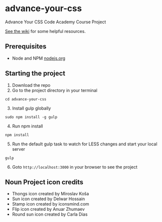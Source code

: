# advance-your-css
Advance Your CSS Code Academy Course Project

[See the wiki](https://github.com/exp-jarmley/advance-your-css/wiki/) for some helpful resources.

## Prerequisites
- Node and NPM [nodejs.org](http://nodejs.org)

## Starting the project
1. Download the repo
2. Go to the project directory in your terminal
```
cd advance-your-css
``` 
3. Install gulp globally
```
sudo npm install -g gulp
```
4. Run npm install
```
npm install
```
5. Run the default gulp task to watch for LESS changes and start your local server
```
gulp
```
6. Goto `http://localhost:3000` in your browser to see the project

## Noun Project icon credits
- Thongs icon created by Miroslav Koša
- Sun icon created by Delwar Hossain
- Stamp icon created by iconsmind.com
- Flip icon created by Anuar Zhumaev
- Round sun icon created by Carla Dias
